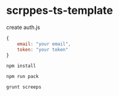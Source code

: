 # scrppes-ts-template

create auth.js 
```javascript
{
    email: "your email",
    token: "your token"
}
```

```
npm install

npm run pack

grunt screeps
```